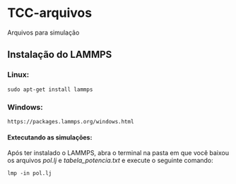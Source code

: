 # TCC-arquivos
Arquivos para simulação


## Instalação do LAMMPS

### Linux: 
```
sudo apt-get install lammps
```

### Windows:
```
https://packages.lammps.org/windows.html
```

#### Extecutando as simulações:

Após ter instalado o LAMMPS, abra o terminal na pasta em que você baixou os arquivos *pol.lj* e *tabela_potencia.txt* e execute o seguinte comando:

```
lmp -in pol.lj
```

